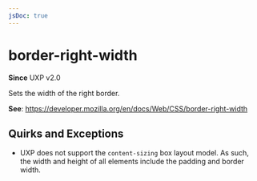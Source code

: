 ```yaml
---
jsDoc: true
---
```

# border-right-width

**Since** UXP v2.0

Sets the width of the right border.

**See**: https://developer.mozilla.org/en/docs/Web/CSS/border-right-width

## Quirks and Exceptions

* UXP does not support the `content-sizing` box layout model. As such, the width and height of all elements include the padding and border width.
